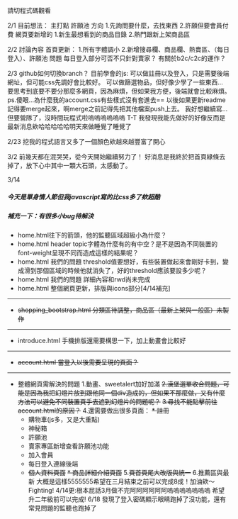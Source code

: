 請切程式碼觀看

2/1
目前想法：
主打點
許願池 
方向
1.先詢問要什麼，去找東西
2.許願但要會員付費
網頁要新增的
1.新生最想看到的商品目錄
2.熱門跟新上架商品區

2/2  討論內容
首頁更新：
1.所有字體調小
2.新增搜尋欄、商品欄、熱賣區、（每日登入）、許願池
問題
每日登入部分可否不只針對賣家？
有關於b2c/c2c的運作？

2/3
github如何切換branch？
目前學會的js:
可以做註冊以及登入，只是需要後端網址，但可能css先調好會比較好。
可以做篩選物品，但好像少學了一些東西...
要思考到底要不要分那麼多網頁，因為麻煩，但如果我方便，後端就會比較麻煩。
ps.傻眼...為什麼我的account.css有些樣式沒有套進去==
   以後如果更新readme記得要merge起來，啊merge之前記得先把其他檔案push上去。
   我好想繼續寫...但要營隊了，沒時間玩程式啦嗚嗚嗚嗚嗚嗚 T-T
   我發現我能先做好的好像反而是最新消息欸哈哈哈哈哈明天來做睡覺了睡覺了

2/23
挖我的程式語言又多了一個顏色欸越來越豐富了開心

3/2
前幾天都在混哭哭，從今天開始繼續努力了！
好消息是我終於把首頁綠條去掉了，放下心中其中一顆大石頭，太感動了。

3/14
##### 今天是單身情人節但我javascript寫的比css多了欸超酷
##### 補充一下：有很多小bug待解決
* home.html往下的箭頭，他的監聽區域超級小為什麼？
* home.html header topic字體為什麼有的有中空？是不是因為不同裝置的font-weight呈現不同而造成這樣的結果呢？
* home.html 我們的問題 threshold值要想好，有些裝置做起來會剛好卡到，變成滑到那個區域的時候他就消失了，好的threshold應該要設多少呢？
* home.html 我們的問題 詳細內容和rwd尚未完成
* home.html 整個網頁更新，排版與icons部分[4/14補充]
------------------------------------------------
* ~~shopping_bootstrap.html 分類區待調整，商品區（最新上架與一般區）未製作~~
------------------------------------------------
* introduce.html 手機排版還需要構思一下，加上動畫會比較好
------------------------------------------------
* ~~account.html 當登入以後需要呈現的頁面？~~
------------------------------------------------
* 整體網頁需解決的問題
  1.動畫、sweetalert加好加滿
  ~~2.漢堡選單收合問題，可能是因為我把幻燈片放到跟他同一個div造成的，但如果不那麼做，又有什麼方法可以避免不同裝置頁手去遮到幻燈片的問題呢？~~
  ~~3.尋找不能點擊前往account.html的原因？~~
  4.還需要做出很多頁面：
 ~~* 註冊~~
  * 購物車(js多，又是大重點)
  * 神秘箱
  * 許願池
  * 賣家專區新增查看許願池功能
  * 加入會員
  * 每日登入連線後端
  * ~~個人資料頁面~~
  ~~* 商品詳細介紹頁面~~
  5.~~頁首頁尾大改版與統一~~
  6.推薦區與最新 
大概是這樣5555555希望在三月結束之前可以完成8成！加油欸～Fighting!
4/14更:根本屁話3月做不完阿阿阿阿阿阿嗚嗚嗚嗚嗚嗚嗚
希望升二年級前可以完成!
6/18 發現了登入密碼顯示眼睛跑掉了沒功能，還有常見問題的監聽也跑掉了
